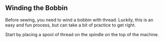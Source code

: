 ## Winding the Bobbin

Before sewing, you need to wind a bobbin with thread. Luckily, this is an easy and fun process, but can take a bit of practice to get right.

Start by placing a spool of thread on the spindle on the top of the machine.